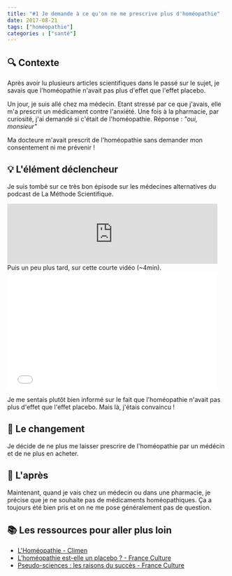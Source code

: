 ```yaml
---
title: "#1 Je demande à ce qu'on ne me prescrive plus d'homéopathie"
date: 2017-08-21
tags: ["homéopathie"]
categories : ["santé"]
---
```


## 🔍 Contexte
Après avoir lu plusieurs articles scientifiques dans le passé sur le sujet, je savais que l'homéopathie n'avait pas plus d'effet que l'effet placebo. 

Un jour, je suis allé chez ma médecin. Etant stressé par ce que j'avais, elle m'a prescrit un médicament contre l'anxiété. 
Une fois à la pharmacie, par curiosité, j'ai demandé si c'était de l'homéopathie. Réponse : _"oui, monsieur"_

Ma docteure m'avait prescrit de l'homéopathie sans demander mon consentement ni me prévenir !

## 💡 L'élément déclencheur
Je suis tombé sur ce très bon épisode sur les médecines alternatives du podcast de La Méthode Scientifique.

<div class="embed-responsive embed-responsive-21by9">
    <iframe src="https://www.franceculture.fr/player/export-reecouter?content=40109501-29e1-43e3-b45f-63d1c17f04f9" width="481" frameborder="0" scrolling="no" height="137" class="embed-responsive-item"></iframe>
</div>
Puis un peu plus tard, sur cette courte vidéo (~4min).

<div class="embed-responsive embed-responsive-16by9">
    <iframe frameborder="0" width="480" height="270" src="//www.dailymotion.com/embed/video/x6j1mod" allowfullscreen allow="autoplay" class="embed-responsive-item"></iframe>
</div>

Je me sentais plutôt bien informé sur le fait que l'homéopathie n'avait pas plus d'effet que l'effet placebo. Mais là, j'étais convaincu !

## 👣 Le changement
Je décide de ne plus me laisser prescrire de l'homéopathie par un médécin et de ne plus en acheter.

## 🌈 L'après
Maintenant, quand je vais chez un médecin ou dans une pharmacie, je précise que je ne souhaite pas de médicaments homéopathiques. Ça a toujours été bien pris et on ne me pose généralement pas de question.

## 📚 Les ressources pour aller plus loin

- [L'Homéopathie - Climen](https://www.youtube.com/watch?v=LPGMzpuyJO8&feature=youtu.be)
- [L’homéopathie est-elle un placebo ? - France Culture](https://www.franceculture.fr/sciences/lhomeopathie-est-elle-un-placebo)
- [Pseudo-sciences : les raisons du succès - France Culture](https://www.franceculture.fr/emissions/la-methode-scientifique/pseudo-sciences-les-raisons-du-succes)